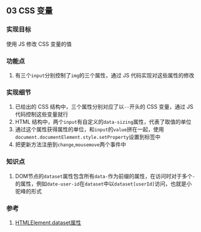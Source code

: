 ## 03 CSS 变量

### 实现目标

使用 JS 修改 CSS 变量的值

### 功能点

1. 有三个`input`分别控制了`img`的三个属性，通过 JS 代码实现对这些属性的修改

### 实现细节

1. 已给出的 CSS 结构中，三个属性分别对应了以`--`开头的 CSS 变量，通过 JS 代码控制这些变量就行
2. HTML 结构中，两个`input`有自定义的`data-sizing`属性，代表了取值的单位
3. 通过这个属性获得属性的单位，和`input`的`value`拼在一起，使用`document.documentElement.style.setProperty`设置到标签中
4. 把更新方法注册到`change`,`mousemove`两个事件中

### 知识点

1. DOM节点的`dataset`属性包含所有`data-`作为前缀的属性，在访问时对于多个`-` 的属性，例如`date-user-id`在`dataset`中以`dataset[userId]`访问，也就是小驼峰的形式

### 参考

1. [HTMLElement.dataset属性](https://developer.mozilla.org/en-US/docs/Web/API/HTMLElement/dataset)
